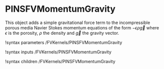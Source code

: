 # PINSFVMomentumGravity

This object adds a simple gravitational force term to the incompressible porous media Navier
Stokes momentum equations of the form $-\epsilon \rho \vec{g}$ where $\epsilon$ is the porosity, $\rho$ the density and
$\vec{g}$ the gravity vector.

!syntax parameters /FVKernels/PINSFVMomentumGravity

!syntax inputs /FVKernels/PINSFVMomentumGravity

!syntax children /FVKernels/PINSFVMomentumGravity
